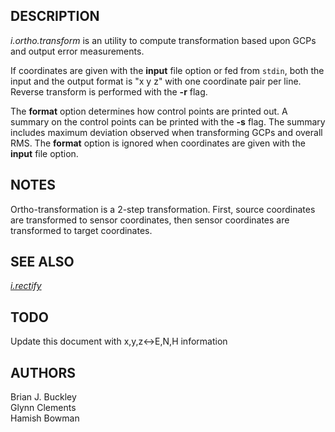 ## DESCRIPTION

*i.ortho.transform* is an utility to compute transformation based upon
GCPs and output error measurements.

If coordinates are given with the **input** file option or fed from
`stdin`, both the input and the output format is "x y z" with one
coordinate pair per line. Reverse transform is performed with the **-r**
flag.

The **format** option determines how control points are printed out. A
summary on the control points can be printed with the **-s** flag. The
summary includes maximum deviation observed when transforming GCPs and
overall RMS. The **format** option is ignored when coordinates are given
with the **input** file option.

## NOTES

Ortho-transformation is a 2-step transformation. First, source
coordinates are transformed to sensor coordinates, then sensor
coordinates are transformed to target coordinates.

## SEE ALSO

*[i.rectify](i.rectify.md)*

## TODO

Update this document with x,y,z\<-\>E,N,H information

## AUTHORS

Brian J. Buckley  
Glynn Clements  
Hamish Bowman

